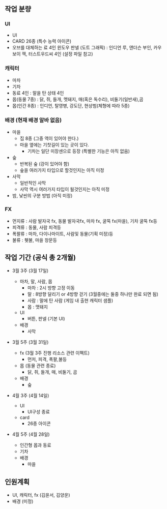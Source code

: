 ## 작업 분량

### UI
- UI 
- CARD 26종 (특수 능력 아이콘)
- 오브를 대체하는 료 4인 윈도우 판넬 (도트 그래픽) : 인디언 루, 앤더슨 부인, 카우보이 잭, 터스트우드씨 4인 (설정 파일 참고)

### 캐릭터
- 마차
- 기차 
- 동료 4인 : 말을 탄 상태 4인
- 몹(동물 7종) : 닭, 쥐, 들개, 멧돼지, 매(혹은 독수리), 비둘기(일반새),곰
- 몹(인간 8종) : 인디언, 탈영병, 강도단, 현상범(체형에 따라 5종)

### 배경 (현재 배경 알바 없음)
- 마을
  - 집 8종 (그중 역이 있어야 한다.) 
  - 마을 옆에는 기찻길이 있는 곳이 있다. 
    - 기차는 일단 미장센으로 등장 (특별한 기능은 아직 없음) 
- 숲
  - 반복된 숲 (강이 있어야 함)
  - 숲을 여러가지 타입으로 할것인지는 아직 미정
- 사막
  - 일반적인 사막
  - 사막 역시 여러가지 타입이 될것인지는 아직 미정
- 밤, 낯씬의 구분 방법 (아직 미정) 

### FX
- 먼지류 : 사람 발자국 fx, 동물 발자국fx, 마차 fx, 굴뚝 fx(마을), 기차 굴뚝 fx등
- 피격류 : 동물, 사람 피격등
- 폭팔류 : 마차, 다이나마이트, 사람및 동물(기획 미정)등
- 불류 : 휏불, 마을 창문등

## 작업 기간 (공식 총 2개월)
- 3월 3주 (3월 17일)
  - 마차, 말, 사람, 몹
    - 마차 : 2시 방향 고정 이동 
    - 말 : 8방향 달리기 or 4방향 걷기 (3월중에는 둘중 하나만 완료 되면 됨)
    - 사람 : 말에 탄 사람 (게임 내 출현 캐릭터 샘플)
    - 몹 : 맷돼지
  - UI
    - 버튼, 판넬 (기본 UI)
  - 배경
    - 사막  

- 3월 5주 (3월 31일)
  - fx (3월 3주 진행 리소스 관련 이펙트)
    - 먼저, 피격, 폭팔,불등
  - 몹 (동물 관련 종료) 
    - 닭, 쥐, 들개, 매, 비둘기, 곰
  - 배경
    - 숲 
- 4월 3주 (4월 14일)
  - UI
    - UI구성 종료 
  - card  
    - 26종 아이콘
- 4월 5주 (4월 28일)
  - 인간형 몹과 동료
  - 기차 
  - 배경 
    - 마을 

## 인원계획
- UI, 캐릭터, fx (김윤서, 김양운)
- 배경 (미정)






